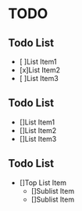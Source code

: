 # TODO

## Todo List
- [ ]List Item1
- [x]List Item2
- [ ]List Item3

## Todo List
- []List Item1
- []List Item2
- []List Item3

## Todo List
- []Top List Item
  - []Sublist Item
  - []Sublist Item

